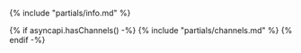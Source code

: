 {% include "partials/info.md" %}

{% if asyncapi.hasChannels() -%}
{% include "partials/channels.md"  %}
{% endif -%}
